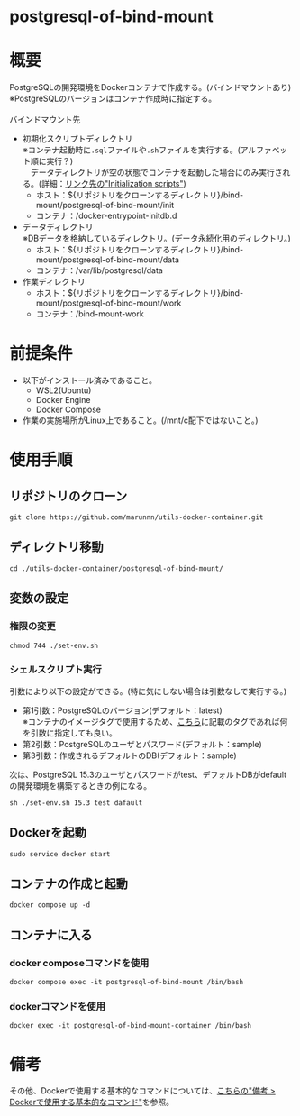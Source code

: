 # **postgresql-of-bind-mount**
# 概要
PostgreSQLの開発環境をDockerコンテナで作成する。(バインドマウントあり)  
※PostgreSQLのバージョンはコンテナ作成時に指定する。  
<br>
バインドマウント先
- 初期化スクリプトディレクトリ  
※コンテナ起動時に`.sql`ファイルや`.sh`ファイルを実行する。(アルファベット順に実行？)  
　データディレクトリが空の状態でコンテナを起動した場合にのみ実行される。(詳細：[リンク先の"Initialization scripts"](https://hub.docker.com/_/postgres))
    - ホスト：${リポジトリをクローンするディレクトリ}/bind-mount/postgresql-of-bind-mount/init
    - コンテナ：/docker-entrypoint-initdb.d
- データディレクトリ  
※DBデータを格納しているディレクトリ。(データ永続化用のディレクトリ。)
    - ホスト：${リポジトリをクローンするディレクトリ}/bind-mount/postgresql-of-bind-mount/data
    - コンテナ：/var/lib/postgresql/data
- 作業ディレクトリ
    - ホスト：${リポジトリをクローンするディレクトリ}/bind-mount/postgresql-of-bind-mount/work
    - コンテナ：/bind-mount-work

# 前提条件
- 以下がインストール済みであること。
    - WSL2(Ubuntu)
    - Docker Engine
    - Docker Compose
- 作業の実施場所がLinux上であること。(/mnt/c配下ではないこと。)

# 使用手順
## リポジトリのクローン
```console
git clone https://github.com/marunnn/utils-docker-container.git
```
## ディレクトリ移動
```console
cd ./utils-docker-container/postgresql-of-bind-mount/
```
## 変数の設定
### 権限の変更
```console
chmod 744 ./set-env.sh
```
### シェルスクリプト実行
引数により以下の設定ができる。(特に気にしない場合は引数なしで実行する。)
- 第1引数：PostgreSQLのバージョン(デフォルト：latest)  
※コンテナのイメージタグで使用するため、[こちら](https://hub.docker.com/_/postgres)に記載のタグであれば何を引数に指定しても良い。
- 第2引数：PostgreSQLのユーザとパスワード(デフォルト：sample)
- 第3引数：作成されるデフォルトのDB(デフォルト：sample)

次は、PostgreSQL 15.3のユーザとパスワードがtest、デフォルトDBがdefaultの開発環境を構築するときの例になる。
```console
sh ./set-env.sh 15.3 test dafault
```
## Dockerを起動
```console
sudo service docker start
```
## コンテナの作成と起動
```console
docker compose up -d
```
## コンテナに入る
### docker composeコマンドを使用
```console
docker compose exec -it postgresql-of-bind-mount /bin/bash
```
### dockerコマンドを使用
```console
docker exec -it postgresql-of-bind-mount-container /bin/bash
```

# 備考
その他、Dockerで使用する基本的なコマンドについては、[こちらの"備考 > Dockerで使用する基本的なコマンド"](../README.md)を参照。

